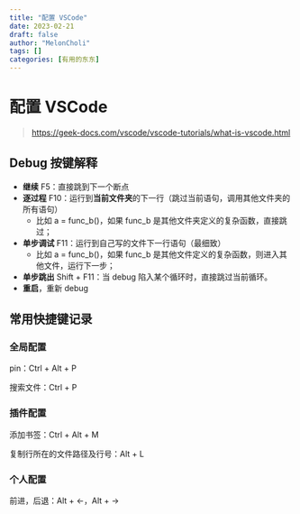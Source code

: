 ```yaml
---
title: "配置 VSCode"
date: 2023-02-21
draft: false
author: "MelonCholi"
tags: []
categories: [有用的东东]
---
```


# 配置 VSCode

> https://geek-docs.com/vscode/vscode-tutorials/what-is-vscode.html

## Debug 按键解释

- **继续** F5：直接跳到下一个断点
- **逐过程** F10：运行到**当前文件夹**的下一行（跳过当前语句，调用其他文件夹的所有语句）
    - 比如 a = func_b()，如果 func_b 是其他文件夹定义的复杂函数，直接跳过；
- **单步调试** F11：运行到自己写的文件下一行语句（最细致）
    - 比如 a = func_b()，如果 func_b 是其他文件定义的复杂函数，则进入其他文件，运行下一步；
- **单步跳出** Shift + F11：当 debug 陷入某个循环时，直接跳过当前循环。
- **重启**，重新 debug

## 常用快捷键记录

### 全局配置

pin：Ctrl + Alt + P

搜索文件：Ctrl + P 

### 插件配置

添加书签：Ctrl + Alt + M

复制行所在的文件路径及行号：Alt + L

### 个人配置

前进，后退：Alt + ←，Alt + →
